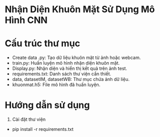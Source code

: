 # Nhận Diện Khuôn Mặt Sử Dụng Mô Hình CNN

# Cấu trúc thư mục
- Create data .py: Tạo dữ liệu khuôn mặt từ ảnh hoặc webcam.
- train.py: Huấn luyện mô hình nhận diện khuôn mặt.
- Display.py: Nhận diện và hiển thị kết quả trên ảnh test.
- requirements.txt: Danh sách thư viện cần thiết.
- data, datasetIM, datasetWB: Thư mục chứa ảnh dữ liệu.
- khuonmat.h5: File mô hình đã huấn luyện.

# Hướng dẫn sử dụng
1. Cài đặt thư viện
  - pip install -r requirements.txt
